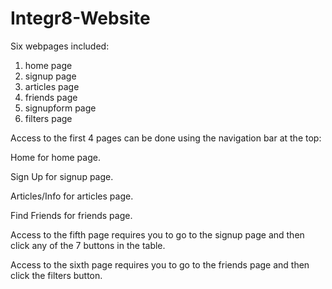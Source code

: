 # Integr8-Website
Six webpages included: 
1) home page
2) signup page
3) articles page
4) friends page
5) signupform page
6) filters page

Access to the first 4 pages can be done using the navigation bar at the top: 

Home for home page. 

Sign Up for signup page. 

Articles/Info for articles page.

Find Friends for friends page.

Access to the fifth page requires you to go to the signup page and then click any of the 7 buttons in the table.

Access to the sixth page requires you to go to the friends page and then click the filters button.
